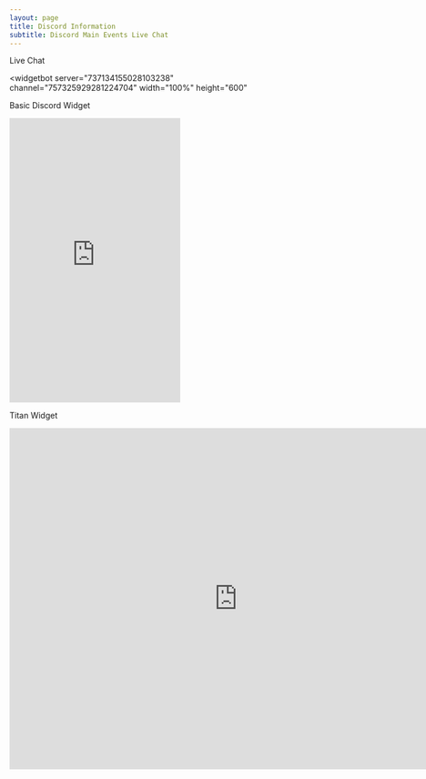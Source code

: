 ```yaml
---
layout: page
title: Discord Information
subtitle: Discord Main Events Live Chat
---
```


Live Chat

<widgetbot
  server="737134155028103238"
  channel="757325929281224704"
  width="100%"
  height="600"
></widgetbot>
<script src="https://cdn.jsdelivr.net/npm/@widgetbot/html-embed"></script>

Basic Discord Widget

<iframe src="https://discord.com/widget?id=737134155028103238&amp;theme=dark" width="300" height="500" allowtransparency="true" frameborder="0" sandbox="allow-popups allow-popups-to-escape-sandbox allow-same-origin allow-scripts"></iframe>

Titan Widget
<iframe src="https://titanembeds.com/embed/737134155028103238?defaultChanel=737134155028103243" height="600" width="800" frameborder="0"></iframe>